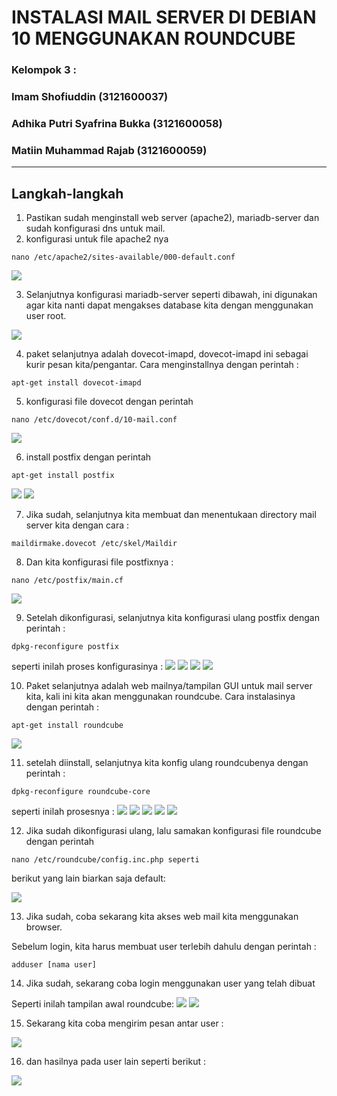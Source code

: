 # INSTALASI MAIL SERVER DI DEBIAN 10 MENGGUNAKAN ROUNDCUBE
### Kelompok 3 :
### Imam Shofiuddin (3121600037)
### Adhika Putri Syafrina Bukka (3121600058)
### Matiin Muhammad Rajab (3121600059)

<hr>

## Langkah-langkah

1. Pastikan sudah menginstall web server (apache2), mariadb-server dan sudah konfigurasi dns untuk mail.
2. konfigurasi untuk file apache2 nya
```
nano /etc/apache2/sites-available/000-default.conf
```

<img src="images/1.jpg"><br>

3. Selanjutnya konfigurasi mariadb-server seperti dibawah, ini digunakan agar kita nanti dapat mengakses database kita dengan menggunakan user root.

<img src="images/2.jpg">
<br>

4. paket selanjutnya adalah dovecot-imapd, dovecot-imapd ini sebagai kurir pesan kita/pengantar. Cara menginstallnya dengan perintah :

```
apt-get install dovecot-imapd
```

5. konfigurasi file dovecot dengan perintah
```
nano /etc/dovecot/conf.d/10-mail.conf
```
<img src="images/4.jpg">

6. install postfix dengan perintah

```
apt-get install postfix
```
<img src="images/5.jpg">
<img src="images/6.jpg">
<br>

7. Jika sudah, selanjutnya kita membuat dan menentukaan directory mail server kita dengan cara :

```
maildirmake.dovecot /etc/skel/Maildir
```

8. Dan kita konfigurasi file postfixnya :

```
nano /etc/postfix/main.cf
```

<img src="images/8.jpg">

9. Setelah dikonfigurasi, selanjutnya kita konfigurasi ulang postfix dengan perintah :

```
dpkg-reconfigure postfix
```

seperti inilah proses konfigurasinya :
<img src="images/10.jpg">
<img src="images/11.jpg">
<img src="images/12.jpg">
<img src="images/13.jpg">
<br>

10. Paket selanjutnya adalah web mailnya/tampilan GUI untuk mail server kita, kali ini kita akan menggunakan roundcube. Cara instalasinya dengan perintah :

```
apt-get install roundcube
```

<img src="images/14.jpg">
<br>

11. setelah diinstall, selanjutnya kita konfig ulang roundcubenya dengan perintah :

```
dpkg-reconfigure roundcube-core
```

seperti inilah prosesnya :
<img src="images/15.jpg">
<img src="images/16.jpg">
<img src="images/17.jpg">
<img src="images/18.jpg">
<img src="images/19.jpg">

12. Jika sudah dikonfigurasi ulang, lalu samakan konfigurasi file roundcube dengan perintah

```
nano /etc/roundcube/config.inc.php seperti 
```

berikut yang lain biarkan saja default:

<img src="images/20.jpg">

13. Jika sudah, coba sekarang kita akses web mail kita menggunakan browser.

Sebelum login, kita harus membuat user terlebih dahulu dengan perintah :
```
adduser [nama user]
```

14. Jika sudah, sekarang coba login menggunakan user yang telah dibuat

Seperti inilah tampilan awal roundcube:
<img src="images/21.jpg">
<img src="images/22.jpg">

15. Sekarang kita coba mengirim pesan antar user :

<img src="images/23.jpg">

16. dan hasilnya pada user lain seperti berikut :

<img src="images/24.jpg">

